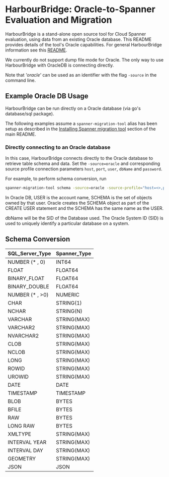 # HarbourBridge: Oracle-to-Spanner Evaluation and Migration

HarbourBridge is a stand-alone open source tool for Cloud Spanner evaluation,
using data from an existing Oracle database. This README provides
details of the tool's Oracle capabilities. For general HarbourBridge information
see this [README](https://github.com/cloudspannerecosystem/harbourbridge#harbourbridge-spanner-evaluation-and-migration).

We currently do not support dump file mode for Oracle. The only way to use HarbourBridge with OracleDB is connecting directly.

Note that _'oracle'_ can be used as an identifier with the flag `-source` in the command line.

## Example Oracle DB Usage

HarbourBridge can be run directly on a Oracle database (via go's database/sql package).

The following examples assume a `spanner-migration-tool` alias has been setup as described
in the [Installing Spanner migration tool](https://github.com/GoogleCloudPlatform/spanner-migration-tool#installing-spanner-migration-tool) section of the main README.

### Directly connecting to an Oracle database

In this case, HarbourBridge connects directly to the Oracle database to
retrieve table schema and data. Set the `-source=oracle` and corresponding
source profile connection parameters `host`, `port`, `user`, `dbName` and
`password`.

For example, to perform schema conversion, run

```sh
spanner-migration-tool schema -source=oracle -source-profile="host=<>,port=<>,user=<>,dbName=<>,password=<>"
```

In Oracle DB, USER is the account name, SCHEMA is the set of objects owned by that user. Oracle creates the SCHEMA object as part of the CREATE USER statement and the SCHEMA has the same name as the USER. 

dbName will be the SID of the Database used. The Oracle System ID (SID) is used to uniquely identify a particular database on a system.

## Schema Conversion

| SQL_Server_Type        | Spanner_Type |
| ---------------------- | ------------ |
| NUMBER (* , 0)         | INT64        |
| FLOAT                  | FLOAT64      |
| BINARY_FLOAT           | FLOAT64      |
| BINARY_DOUBLE          | FLOAT64      |
| NUMBER (* , >0)        | NUMERIC      |
| CHAR                   | STRING(1)    |
| NCHAR                  | STRING(N)    |
| VARCHAR                | STRING(MAX)  |
| VARCHAR2               | STRING(MAX)  |
| NVARCHAR2              | STRING(MAX)  |
| CLOB                   | STRING(MAX)  |
| NCLOB                  | STRING(MAX)  |
| LONG                   | STRING(MAX)  |
| ROWID                  | STRING(MAX)  |
| UROWID                 | STRING(MAX)  |
| DATE                   | DATE         |
| TIMESTAMP              | TIMESTAMP    |
| BLOB                   | BYTES        |
| BFILE                  | BYTES        |
| RAW                    | BYTES        |
| LONG RAW               | BYTES        |
| XMLTYPE                | STRING(MAX)  |
| INTERVAL YEAR          | STRING(MAX)  |
| INTERVAL DAY           | STRING(MAX)  |
| GEOMETRY               | STRING(MAX)  |
| JSON                   | JSON         |



